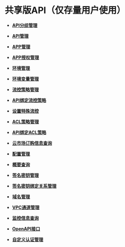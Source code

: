 # 共享版API（仅存量用户使用）<a name="ZH-CN_TOPIC_0000001081976087"></a>

-   **[API分组管理](APIGroupManagement.md)**  

-   **[API管理](APIMangement.md)**  

-   **[APP管理](APPManagement.md)**  

-   **[APP授权管理](AppAuthorizationManagement.md)**  

-   **[环境管理](EnvironmentManagement.md)**  

-   **[环境变量管理](EnvironmentVariableManagement.md)**  

-   **[流控策略管理](RequestThrottlingPolicyManagement-.md)**  

-   **[API绑定流控策略](BindingRequestThrottlingPolicies.md)**  

-   **[设置特殊流控](ExcludedRequestThrottlingConfiguration.md)**  

-   **[ACL策略管理](AccessControlPolicyManagement.md)**  

-   **[API绑定ACL策略](BindingAccessControlPolicies.md)**  

-   **[云市场订购信息查询](QueryingSubscriptionInformationintheMarketplace.md)**  

-   **[配置管理](ConfigurationManagement.md)**  

-   **[概要查询](ResourceQuery.md)**  

-   **[签名密钥管理](SignatureKeyManagement.md)**  

-   **[签名密钥绑定关系管理](BindingSignatureKeys.md)**  

-   **[域名管理](DomainNameManagement.md)**  

-   **[VPC通道管理](VPCChannelManagement.md)**  

-   **[监控信息查询](QueryingMetrics.md)**  

-   **[OpenAPI接口](OpenAPI.md)**  

-   **[自定义认证管理](CustomAuthorizerManagement.md)**  


